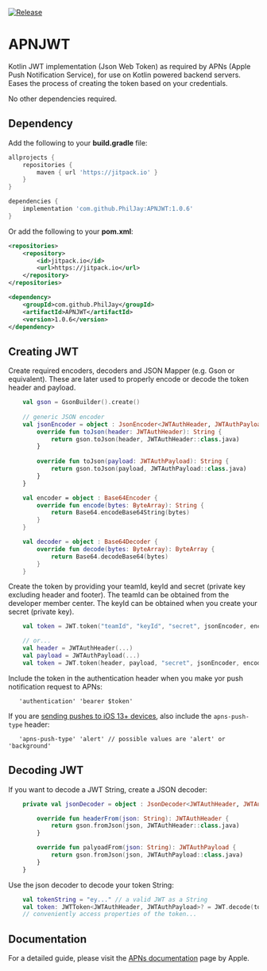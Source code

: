 [![Release](https://img.shields.io/github/release/PhilJay/APNJWT.svg?style=flat)](https://jitpack.io/#PhilJay/APNJWT)

# APNJWT
Kotlin JWT implementation (Json Web Token) as required by APNs (Apple Push Notification Service), for use on Kotlin powered backend servers. Eases the process of creating the token based on your credentials.

No other dependencies required.

## Dependency 

Add the following to your **build.gradle** file:
```groovy
allprojects {
    repositories {
        maven { url 'https://jitpack.io' }
    }
}

dependencies {
    implementation 'com.github.PhilJay:APNJWT:1.0.6'
}
```

Or add the following to your **pom.xml**:

```xml
<repositories>
    <repository>
        <id>jitpack.io</id>
        <url>https://jitpack.io</url>
    </repository>
</repositories>

<dependency>
    <groupId>com.github.PhilJay</groupId>
    <artifactId>APNJWT</artifactId>
    <version>1.0.6</version>
</dependency>
```

## Creating JWT

Create required encoders, decoders and JSON Mapper (e.g. Gson or equivalent). These are later used to properly encode or decode the token header and payload.

```kotlin
    val gson = GsonBuilder().create()
 
    // generic JSON encoder
    val jsonEncoder = object : JsonEncoder<JWTAuthHeader, JWTAuthPayload> {
        override fun toJson(header: JWTAuthHeader): String {
            return gson.toJson(header, JWTAuthHeader::class.java)
        }
    
        override fun toJson(payload: JWTAuthPayload): String {
            return gson.toJson(payload, JWTAuthPayload::class.java)
        }
    }

    val encoder = object : Base64Encoder {
        override fun encode(bytes: ByteArray): String {
            return Base64.encodeBase64String(bytes)
        }
    }

    val decoder = object : Base64Decoder {
        override fun decode(bytes: ByteArray): ByteArray {
            return Base64.decodeBase64(bytes)
        }
    }
```

Create the token by providing your teamId, keyId and secret (private key excluding header and footer). The teamId can be obtained from the developer member center. The keyId can be obtained when you create your secret (private key).

```kotlin
    val token = JWT.token("teamId", "keyId", "secret", jsonEncoder, encoder, decoder)

    // or...
    val header = JWTAuthHeader(...)
    val payload = JWTAuthPayload(...)
    val token = JWT.token(header, payload, "secret", jsonEncoder, encoder, decoder)
```

Include the token in the authentication header when you make yor push notification request to APNs:

```
   'authentication' 'bearer $token'
```



If you are [sending pushes to iOS 13+ devices](https://developer.apple.com/documentation/usernotifications/setting_up_a_remote_notification_server/sending_notification_requests_to_apns), also include the `apns-push-type` header:

```
   'apns-push-type' 'alert' // possible values are 'alert' or 'background'
```

## Decoding JWT

If you want to decode a JWT String, create a JSON decoder:

```kotlin
    private val jsonDecoder = object : JsonDecoder<JWTAuthHeader, JWTAuthPayload> {

        override fun headerFrom(json: String): JWTAuthHeader {
            return gson.fromJson(json, JWTAuthHeader::class.java)
        }

        override fun palyoadFrom(json: String): JWTAuthPayload {
            return gson.fromJson(json, JWTAuthPayload::class.java)
        }
    }
```

Use the json decoder to decode your token String:
```kotlin
    val tokenString = "ey..." // a valid JWT as a String
    val token: JWTToken<JWTAuthHeader, JWTAuthPayload>? = JWT.decode(tokenString, jsonDecoder, decoder)
    // conveniently access properties of the token...
```

## Documentation

For a detailed guide, please visit the [APNs documentation](https://developer.apple.com/library/archive/documentation/NetworkingInternet/Conceptual/RemoteNotificationsPG/APNSOverview.html#//apple_ref/doc/uid/TP40008194-CH8-SW1) page by Apple.

